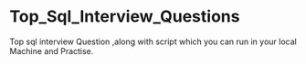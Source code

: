 # Top_Sql_Interview_Questions
Top sql interview Question ,along with script which you can run in your local Machine and Practise.
